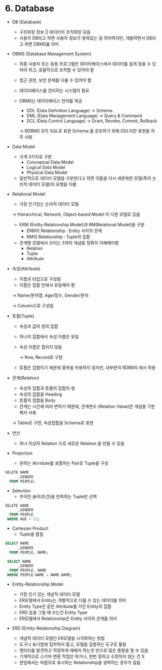 # 6. Database

* DB (Database)
  * 구조화된 정보 || 데이터의 조직화된 모음
  * 사용자 DB라고 하면 사용자 정보가 쌓여있는 걸 의미하지만, 개발하면서 DB라고 하면 DBMS를 의미



* DBMS (Database Management System)
  * 최종 사용자 또는 응용 프로그램은 데이터베이스에서 데이터를 쉽게 찾을 수 있어야 하고, 효율적으로 조작할 수 있어야 함
  * 접근 권한, 보안 문제를 다룰 수 있어야 함
  * 데이터베이스를 관리하는 시스템이 필요
  *   DBMS는 데이터베이스 언어를 제공

      * DDL (Data Definition Language) -> Schema
      * DML (Data Management Language) -> Query & Command
      * DCL (Data Control Language) -> Grant, Revoke, Commit, Rollback

      \-> RDBMS 모두 SQL로 표현 Schema 를 강조하기 위해 DDL이란 표현을 자주 사용



* Data Model
  * 크게 3가지로 구분
    * Conceptual Data Model
    * Logical Data Model
    * Physical Data Model
  * 일반적으로 데이터 모델을 구분한다고 하면 이들을 다시 세분화한 모델(특히 논리적 데이터 모델)의 유형을 다룸



*   Relational Model

    * 가장 인기있는 논리적 데이터 모델

    \-> Hierarchical, Network, Object-based Model 이 다른 모델로 있음

    * ERM (Entity-Relationship Model)과 RM(Relational Model)을 구분
      * ERM의 Relationship : Entity 사이의 관계
      * RM의 Relationship : Tuple의 집합
    * 관계형 모델에서 쓰이는 3개의 개념을 정확히 이해해야함
      * Relation
      * Tuple
      * Attribute



*   속성(Attribute)

    * 이름과 타입으로 구성됨
    * 이름은 집합 안에서 유일해야 함

    \-> Name/문자열, Age/정수, Gender/문자

    \-> Column으로 구성됨&#x20;



* 튜플(Tuple)
  * 속성과 값의 쌍의 집합
  * 하나의 집합에서 속성 이름은 유일
  *   속성 이름은 겹치지 않음

      \-> Row, Record로 구현
  * 튜플은 집합이기 때문에 중복을 허용하지 않지만, 대부분의 RDBMS 에서 허용



*   관계(Relation)

    * 속성의 집합과 튜플의 집합의 쌍
    * 속성의 집합을 Heading
    * 튜플의 집합을 Body
    * 관계는 시간에 따라 변하기 때문에, 관계변수 (Relation Value)란 개념을 구분해서 사용

    \-> Table로 구현, 속성집합을 Schema로 표현



* 연산
  * 하나 이상의 Relation 으로 새로운 Relation 을 만들 수 있음
* Projection
  * 원하는 Atrridute를 포함하는 Pair로 Tuple을 구성

```sql
SELETE NAME
      ,GENDER
  FROM PEOPLE; 
```

* Selection
  * 주어진 술어(조건)을 만족하는 Tuple만 선택

```sql
SELETE NAME
      ,GENDER
  FROM PEOPLE
 WHERE AGE < 13;
```

* Cartesian Product
  * Tuple을 합침

```sql
SELECT NAME
      ,GENDER
  FROM PEOPLE, NAME;
 
 SELECT NAME
      ,GENDER
  FROM PEOPLE, NAME
 WHERE PEOPLE.NAME = NAME.NAME;
```



* Entity-Relationship Model
  * 가장 인기 있는 개념적 데이터 모델
  * ER모델에서 Entity는 개별적으로 다룰 수 있는 데이터를 의미
  * Entity Type은 같은 Attribute를 가진 Entity의 집합
  * ERD 등을 그릴 때 쓰는건 Entity Type
  * ER모델에서 Relationship은 Entity 사이의 관계를 의미



* ERD (Entity-Relationship Diagram)
  * 개념적 데이터 모델인 ER모델을 시각화하는 방법
  * 도구나 표기법에 집착하지 말고, 모델을 검증하는 도구로 활용
  * 엔티티를 발견하고 적정하게 재배치 하는것 만으로 많은 통찰을 할 수 있음
  * 기계적으로 스키마 변환 작업만 하거나, 한번 정하고 수정하지 않는 건 X
  * 현업에서는 마름모로 표시하는 Relationship을 생략하는 경우가 많음


